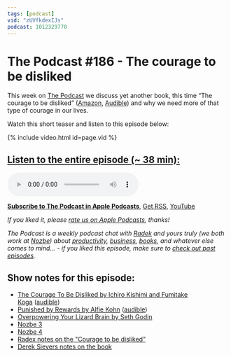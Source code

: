 ```yaml
---
tags: [podcast]
vid: "zUVfkdexIJs"
podcast: 1012329770
---
```


# The Podcast #186 - The courage to be disliked

This week on [The Podcast][p] we discuss yet another book, this time “The courage to be disliked” ([Amazon](https://www.amazon.com/dp/1760630721?tag=sliwinski-20), [Audible](https://www.audible.com/pd/B07BRPQ8LW?tag=sliwinski-20)) and why we need more of that type of courage in our lives.

Watch this short teaser and listen to this episode below:

{% include video.html id=page.vid %}

<!--More-->

## [Listen to the entire episode (~ 38 min):][e]

<audio controls>
<source src="https://files.nozbe.com/podcast/186.mp3" type="audio/mpeg">
</audio>

**[Subscribe to The Podcast in Apple Podcasts][i]**, [Get RSS][rss], [YouTube][y]

*If you liked it, please [rate us on Apple Podcasts][i], thanks!*

*The Podcast is a weekly podcast chat with [Radek][r] and yours truly (we both work at [Nozbe][n]) about [productivity](/productivity), [business](/business), [books](/books), and whatever else comes to mind… - if you liked this episode, make sure to [check out past episodes](/podcast).*

## Show notes for this episode:

  * [The Courage To Be Disliked by Ichiro Kishimi and Fumitake Koga](https://www.amazon.com/Courage-Be-Disliked-yourself-happiness-ebook/dp/B074TWG8V7/) ([audible](https://www.audible.com/pd/The-Courage-to-Be-Disliked-Audiobook/B07BRPQ8LW))
  * [Punished by Rewards by Alfie Kohn](https://www.amazon.com/Punished-Rewards-Trouble-Incentive-Praise/dp/0618001816) ([audible](https://www.audible.com/pd/Punished-by-Rewards-Audiobook/B073KX54C7))
  * [Overpowering Your Lizard Brain by Seth Godin](https://www.youtube.com/watch?v=hZOhNYJP1PM)
  * [Nozbe 3](https://nozbe.com/)
  * [Nozbe 4](http://nozbe4.com/)
  * [Radex notes on the "Courage to be disliked"](https://radex.io/books/courage-to-be-disliked)
  * [Derek Sievers notes on the book](https://sivers.org/book/Disliked)

[y]: https://michael.gratis/thepodcastyt
[rss]: http://thepodcast.fm/episodes?format=RSS
[e]: http://thepodcast.fm/episodes/186

[p]: https://michael.gratis/thepodcastfm
[n]: https://nozbe.com/?a=mike
[r]: https://michael.gratis/radex
[i]: https://michael.gratis/thepodcast
[o]: https://michael.gratis/ipadonly

